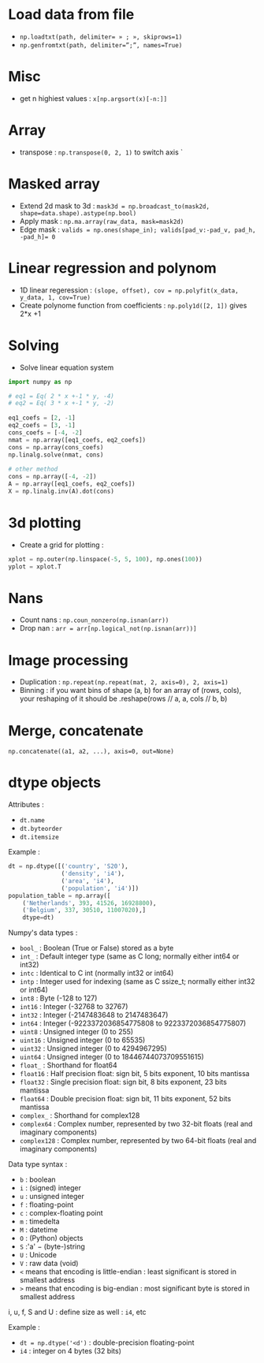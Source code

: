 # Load data from file 

 - `np.loadtxt(path, delimiter= » ; », skiprows=1)`
 - `np.genfromtxt(path, delimiter=”;”, names=True)`


# Misc

 - get n highiest values : `x[np.argsort(x)[-n:]]`

# Array
 - transpose : `np.transpose(0, 2, 1)` to switch axis
`

# Masked array

 - Extend 2d mask to 3d : `mask3d = np.broadcast_to(mask2d, shape=data.shape).astype(np.bool)`
 - Apply mask : `np.ma.array(raw_data, mask=mask2d)`
 - Edge mask : `valids = np.ones(shape_in); valids[pad_v:-pad_v, pad_h, -pad_h]= 0`


# Linear regression and polynom

 - 1D linear regeression : `(slope, offset), cov = np.polyfit(x_data, y_data, 1, cov=True)`
 - Create polynome function from coefficients  : `np.poly1d([2, 1])` gives 2\*x +1


# Solving

 - Solve linear equation system
```python
import numpy as np

# eq1 = Eq( 2 * x +-1 * y, -4)
# eq2 = Eq( 3 * x +-1 * y, -2)
 
eq1_coefs = [2, -1]
eq2_coefs = [3, -1]
cons_coefs = [-4, -2]
nmat = np.array([eq1_coefs, eq2_coefs])
cons = np.array(cons_coefs)
np.linalg.solve(nmat, cons)
 
# other method
cons = np.array([-4, -2])
A = np.array([eq1_coefs, eq2_coefs])
X = np.linalg.inv(A).dot(cons)
```


# 3d plotting
 - Create a grid for plotting : 
```python
xplot = np.outer(np.linspace(-5, 5, 100), np.ones(100))
yplot = xplot.T
```

# Nans

 - Count nans : `np.coun_nonzero(np.isnan(arr))`
 - Drop nan : `arr = arr[np.logical_not(np.isnan(arr))]`


# Image processing

 - Duplication : `np.repeat(np.repeat(mat, 2, axis=0), 2, axis=1)`
 - Binning : if you want bins of shape (a, b) for an array of (rows, cols), your reshaping of it should be .reshape(rows // a, a, cols // b, b)


# Merge, concatenate
`np.concatenate((a1, a2, ...), axis=0, out=None)`


# dtype objects

Attributes : 
 - `dt.name`
 - `dt.byteorder`
 - `dt.itemsize`

Example : 

```python
dt = np.dtype([('country', 'S20'),
               ('density', 'i4'), 
               ('area', 'i4'), 
               ('population', 'i4')])
population_table = np.array([
    ('Netherlands', 393, 41526, 16928800),
    ('Belgium', 337, 30510, 11007020),]
    dtype=dt)
```

Numpy's data types : 
 - `bool_` : Boolean (True or False) stored as a byte 
 - `int_` : Default integer type (same as C long; normally either int64 or int32) 
 - `intc` : Identical to C int (normally int32 or int64) 
 - `intp` : Integer used for indexing (same as C ssize_t; normally either int32 or int64) 
 - `int8` : Byte (-128 to 127) 
 - `int16` : Integer (-32768 to 32767) 
 - `int32` : Integer (-2147483648 to 2147483647) 
 - `int64` : Integer (-9223372036854775808 to 9223372036854775807) 
 - `uint8` : Unsigned integer (0 to 255) 
 - `uint16` : Unsigned integer (0 to 65535) 
 - `uint32` : Unsigned integer (0 to 4294967295) 
 - `uint64` : Unsigned integer (0 to 18446744073709551615) 
 - `float_` : Shorthand for float64 
 - `float16` : Half precision float: sign bit, 5 bits exponent, 10 bits mantissa 
 - `float32` : Single precision float: sign bit, 8 bits exponent, 23 bits mantissa 
 - `float64` : Double precision float: sign bit, 11 bits exponent, 52 bits mantissa 
 - `complex_` : Shorthand for complex128 
 - `complex64` : Complex number, represented by two 32-bit floats (real and imaginary components)
 - `complex128` : Complex number, represented by two 64-bit floats (real and imaginary components)

Data type syntax :

 - `b` : boolean
 - `i` : (signed) integer
 - `u` : unsigned integer
 - `f` : floating-point
 - `c` : complex-floating point
 - `m` : timedelta
 - `M` : datetime
 - `O` : (Python) objects
 - `S` :'a' − (byte-)string
 - `U` : Unicode
 - `V` : raw data (void)
 - `<` means that encoding is little-endian : least significant is stored in smallest address
 - `>` means that encoding is big-endian : most significant byte is stored in smallest address
 
i, u, f, S and U : define size as well : `i4`, etc

Example : 
 - `dt = np.dtype('<d')` : double-precision floating-point
 - `i4` : integer on 4 bytes (32 bits)
